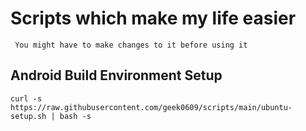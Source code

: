 # Scripts which make my life easier

``` You might have to make changes to it before using it```

## Android Build Environment Setup 

```Shell
curl -s https://raw.githubusercontent.com/geek0609/scripts/main/ubuntu-setup.sh | bash -s
```